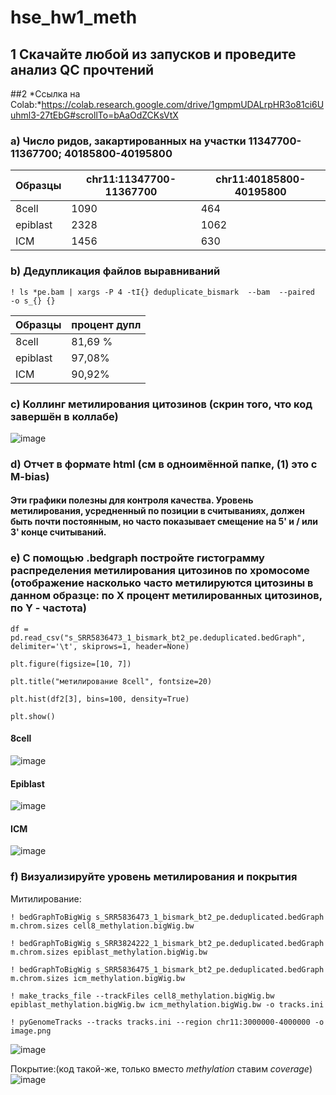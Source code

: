 # hse_hw1_meth
## 1 Скачайте любой из запусков и проведите анализ QC прочтений

##2
*Ссылка на Colab:*https://colab.research.google.com/drive/1gmpmUDALrpHR3o81ci6Uuhml3-27tEbG#scrollTo=bAaOdZCKsVtX 

### a) Число ридов, закартированных на участки 11347700-11367700; 40185800-40195800
Образцы | chr11:11347700-11367700 |	chr11:40185800-40195800 
-|-|-
8cell |	1090 |	464
epiblast |	2328 |	1062 
ICM |	1456 |	630 

### b) Дедупликация файлов выравниваний
`! ls *pe.bam | xargs -P 4 -tI{} deduplicate_bismark  --bam  --paired  -o s_{} {}`

Образцы | процент дупл
-|-
8cell |	81,69 % 
epiblast |	97,08% 
ICM |	90,92%

### c) Коллинг метилирования цитозинов (скрин того, что код завершён в коллабе)
![image](https://user-images.githubusercontent.com/61352475/154179362-abb64320-b992-4f7b-b209-962a2d4f94b7.png)

### d) Отчет в формате html (см в одноимённой папке, (1) это с M-bias)
#### Эти графики полезны для контроля качества. Уровень метилирования, усредненный по позиции в считываниях, должен быть почти постоянным, но часто показывает смещение на 5' и / или 3' конце считываний. 

### e) С помощью .bedgraph постройте гистограмму распределения метилирования цитозинов по хромосоме (отображение насколько часто метилируются цитозины в данном образце: по X процент метилированных цитозинов, по Y - частота)

`df = pd.read_csv("s_SRR5836473_1_bismark_bt2_pe.deduplicated.bedGraph", delimiter='\t', skiprows=1, header=None)`

`plt.figure(figsize=[10, 7])`

`plt.title("метилирование 8cell", fontsize=20)`

`plt.hist(df2[3], bins=100, density=True)`

`plt.show()`

#### 8cell
![image](https://user-images.githubusercontent.com/61352475/154180757-234a9ea4-44cc-4612-8e28-cf264ef32a24.png)
#### Epiblast
![image](https://user-images.githubusercontent.com/61352475/154180791-5a624760-117f-42df-9170-f6e6721b23bf.png)
#### ICM
![image](https://user-images.githubusercontent.com/61352475/154180815-a50d50ec-72c6-4882-b02e-11094ef2a340.png)

### f) Визуализируйте уровень метилирования и покрытия
Митилирование:

`! bedGraphToBigWig s_SRR5836473_1_bismark_bt2_pe.deduplicated.bedGraph m.chrom.sizes cell8_methylation.bigWig.bw`

`! bedGraphToBigWig s_SRR3824222_1_bismark_bt2_pe.deduplicated.bedGraph m.chrom.sizes epiblast_methylation.bigWig.bw`

`! bedGraphToBigWig s_SRR5836475_1_bismark_bt2_pe.deduplicated.bedGraph m.chrom.sizes icm_methylation.bigWig.bw`

`! make_tracks_file --trackFiles cell8_methylation.bigWig.bw epiblast_methylation.bigWig.bw icm_methylation.bigWig.bw -o tracks.ini`

`! pyGenomeTracks --tracks tracks.ini --region chr11:3000000-4000000 -o image.png`

![image](https://user-images.githubusercontent.com/61352475/154185119-ec985884-510c-46ab-a7a6-d5c5a8de26fc.png)

Покрытие:(код такой-же, только вместо *methylation* ставим *coverage*)
![image](https://user-images.githubusercontent.com/61352475/154185186-4fc20964-a872-427a-bebe-1eb71c95c46c.png)




